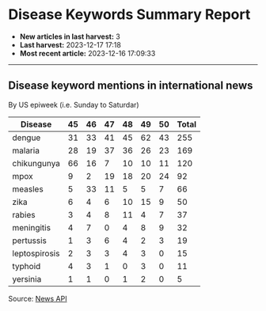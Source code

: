 # Disease Keywords Summary Report

- **New articles in last harvest:** 3
- **Last harvest:** 2023-12-17 17:18
- **Most recent article:** 2023-12-16 17:09:33

---

## Disease keyword mentions in international news

By US epiweek (i.e. Sunday to Saturdar)

| Disease | 45 | 46 | 47 | 48 | 49 | 50 | Total |
|--|-|-|-|-|-|-|-|
| dengue | 31 | 33 | 41 | 45 | 62 | 43 | 255 |
| malaria | 28 | 19 | 37 | 36 | 26 | 23 | 169 |
| chikungunya | 66 | 16 | 7 | 10 | 10 | 11 | 120 |
| mpox | 9 | 2 | 19 | 18 | 20 | 24 | 92 |
| measles | 5 | 33 | 11 | 5 | 5 | 7 | 66 |
| zika | 6 | 4 | 6 | 10 | 15 | 9 | 50 |
| rabies | 3 | 4 | 8 | 11 | 4 | 7 | 37 |
| meningitis | 4 | 7 | 0 | 4 | 8 | 9 | 32 |
| pertussis | 1 | 3 | 6 | 4 | 2 | 3 | 19 |
| leptospirosis | 2 | 3 | 3 | 4 | 3 | 0 | 15 |
| typhoid | 4 | 3 | 1 | 0 | 3 | 0 | 11 |
| yersinia | 1 | 1 | 0 | 1 | 2 | 0 | 5 |


Source: [News API](https://newsapi.org/)

